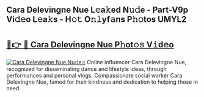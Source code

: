 ## Cara Delevingne Nue L𝚎a𝚔ed N𝚞𝚍e - Part-V9p Vi𝚍𝚎o L𝚎a𝚔s - H𝚘𝚝 O𝚗𝚕yf𝚊ns P𝚑𝚘tos UMYL2

# <h2><a href="http://kfa1z2.oniu.top/?m=Cara+Delevingne+Nue">🔗👉 🔴 Cara Delevingne Nue P𝚑ot𝚘𝚜 V𝚒d𝚎o</a></h2>

[![Cara Delevingne Nue Nu𝚍e𝚜](https://i.imgur.com/0qMVB7G.gif)](http://kfa1z2.oniu.top/?m=Cara+Delevingne+Nue)
Online influencer Cara Delevingne Nue, recognized for disseminating dance and lifestyle ideas, through performances and personal vlogs. Compassionate social worker Cara Delevingne Nue, famed for their kindness and dedication to helping those in need.  
